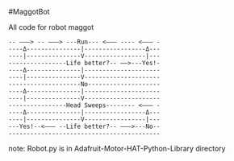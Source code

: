 #MaggotBot

All code for robot maggot

```
-- ———> -- ———> ---Run--- <——— ---- <——— -
----Δ---------------|-----------------Δ---
----|---------------V-----------------|---
----------------Life better?-- ——>---Yes!-
----Δ---------------|---------------------
----|---------------V---------------------
--------------------No--------------------
----Δ---------------|---------------------
----|---------------V---------------------
----------------Head Sweeps-------- <——— -
----Δ---------------|-----------------Δ---
----|---------------V-----------------|---
---Yes!--<——— --Life better?-- ———>---No--
------------------------------------------
```

note: Robot.py is in Adafruit-Motor-HAT-Python-Library directory
